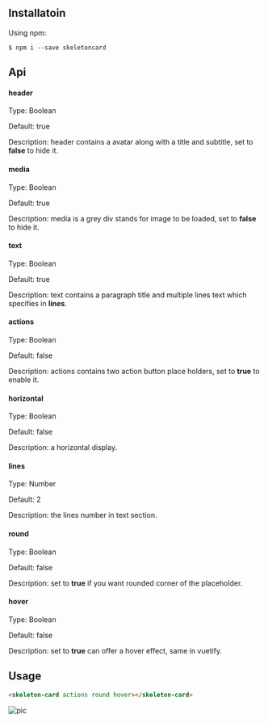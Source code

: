 ## Installatoin

Using npm:

```shell
$ npm i --save skeletoncard
```

## Api

#### header

Type: Boolean

Default: true

Description: header contains a avatar along with a title and subtitle, set to **false** to hide it.

#### media

Type: Boolean

Default: true

Description: media is a grey div stands for image to be loaded, set to **false** to hide it.

#### text

Type: Boolean

Default: true

Description: text contains a paragraph title and multiple lines text which specifies in **lines**.

#### actions

Type: Boolean

Default: false

Description: actions contains two action button place holders, set to **true** to enable it.

#### horizontal

Type: Boolean

Default: false

Description: a horizontal display.

#### lines

Type: Number

Default: 2

Description: the lines number in text section.

#### round

Type: Boolean

Default: false

Description: set to **true** if you want rounded corner of the placeholder.

#### hover

Type: Boolean

Default: false

Description: set to **true** can offer a hover effect, same in vuetify.

## Usage

```html
<skeleton-card actions round hover></skeleton-card>
```



![pic](https://imgur.com/t8z1lKk)

